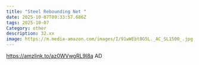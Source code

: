 ```yaml
---
title: "Steel Rebounding Net "
date: 2025-10-07T09:33:57.686Z
tags: 2025-10-07
Category: other
description: 32.xx
image: https://m.media-amazon.com/images/I/91wWEbt8G5L._AC_SL1500_.jpg
---
```

https://amzlink.to/az0WVwgRL9I8a
AD